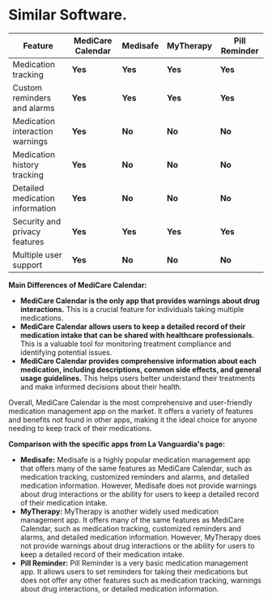 # Similar Software.
| Feature | MediCare Calendar | Medisafe | MyTherapy | Pill Reminder |
|---|---|---|---|---|
| Medication tracking | **Yes** | **Yes** | **Yes** | **Yes** |
| Custom reminders and alarms | **Yes** | **Yes** | **Yes** | **Yes** |
| Medication interaction warnings | **Yes** | **No** | **No** | **No** |
| Medication history tracking | **Yes** | **No** | **No** | **No** |
| Detailed medication information | **Yes** | **No** | **No** | **No** |
| Security and privacy features | **Yes** | **Yes** | **Yes** | **Yes** |
| Multiple user support | **Yes** | **No** | **No** | **No** |


**Main Differences of MediCare Calendar:**

-   **MediCare Calendar is the only app that provides warnings about drug interactions.** This is a crucial feature for individuals taking multiple medications.
-   **MediCare Calendar allows users to keep a detailed record of their medication intake that can be shared with healthcare professionals.** This is a valuable tool for monitoring treatment compliance and identifying potential issues.
-   **MediCare Calendar provides comprehensive information about each medication, including descriptions, common side effects, and general usage guidelines.** This helps users better understand their treatments and make informed decisions about their health.

Overall, MediCare Calendar is the most comprehensive and user-friendly medication management app on the market. It offers a variety of features and benefits not found in other apps, making it the ideal choice for anyone needing to keep track of their medications.

**Comparison with the specific apps from La Vanguardia's page:**

-   **Medisafe:** Medisafe is a highly popular medication management app that offers many of the same features as MediCare Calendar, such as medication tracking, customized reminders and alarms, and detailed medication information. However, Medisafe does not provide warnings about drug interactions or the ability for users to keep a detailed record of their medication intake.
-   **MyTherapy:** MyTherapy is another widely used medication management app. It offers many of the same features as MediCare Calendar, such as medication tracking, customized reminders and alarms, and detailed medication information. However, MyTherapy does not provide warnings about drug interactions or the ability for users to keep a detailed record of their medication intake.
-   **Pill Reminder:** Pill Reminder is a very basic medication management app. It allows users to set reminders for taking their medications but does not offer any other features such as medication tracking, warnings about drug interactions, or detailed medication information.